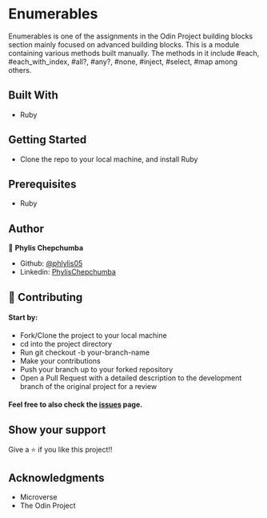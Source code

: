 # Enumerables
Enumerables is one of the assignments in the Odin Project building blocks section mainly focused on advanced building blocks.
This is a module containing various methods built manually. The methods in it include #each, #each_with_index, #all?, #any?, #none, #inject, #select, #map among others.

## Built With
- Ruby

## Getting Started
- Clone the repo to your local machine, and install Ruby

## Prerequisites
- Ruby


## Author

👤 **Phylis Chepchumba**

- Github: [@phlylis05](https://github.com/phlylis05)
- Linkedin: [PhylisChepchumba](https://linkedin.com/PhylisChepchumba)

## 🤝 Contributing
#### Start by:

- Fork/Clone the project to your local machine
- cd into the project directory
- Run git checkout -b your-branch-name
- Make your contributions
- Push your branch up to your forked repository
- Open a Pull Request with a detailed description to the development branch of the original project for a review

#### Feel free to also check the [issues](https://github.com/Phylis05/Enumerables/issues) page.

## Show your support
Give a ⭐️ if you like this project!!

## Acknowledgments
- Microverse
- The Odin Project

